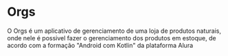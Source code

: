 # Orgs
O Orgs é um aplicativo de gerenciamento de uma loja de produtos naturais, onde nele é possivel fazer o gerenciamento dos produtos em estoque, de acordo com a formação "Android com Kotlin" da plataforma Alura
